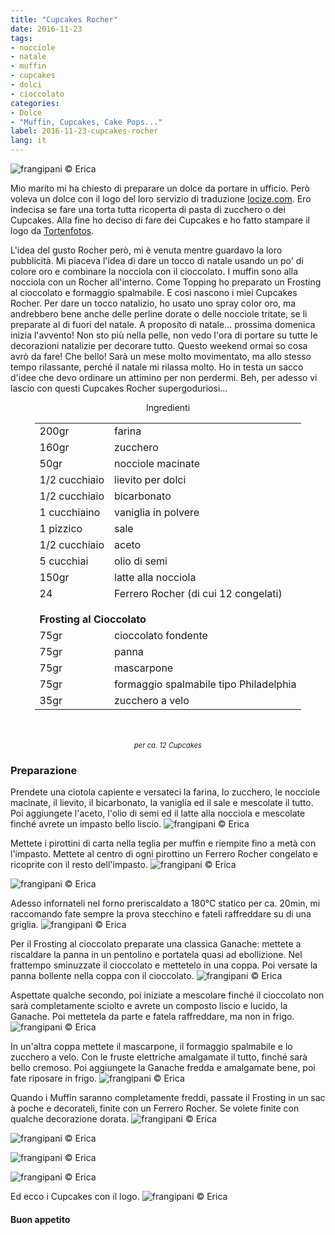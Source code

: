 ```yaml
---
title: "Cupcakes Rocher"
date: 2016-11-23
tags:
- nocciole
- natale
- muffin
- cupcakes
- dolci
- cioccolato
categories:
- Dolce
- "Muffin, Cupcakes, Cake Pops..."
label: 2016-11-23-cupcakes-rocher
lang: it
---
```

![](header.jpg "frangipani © Erica")

Mio marito mi ha chiesto di preparare un dolce da portare in ufficio. Però voleva un dolce con il logo del loro servizio di traduzione <a href="http://locize.com" target="_blank">locize.com</a>. Ero indecisa se fare una torta tutta ricoperta di pasta di zucchero o dei Cupcakes. Alla fine ho deciso di fare dei Cupcakes e ho fatto stampare il logo da <a href="http://www.tortenfotos.ch" target="_blank">Tortenfotos</a>. 

L'idea del gusto Rocher però, mi è venuta mentre guardavo la loro pubblicità. Mi piaceva l'idea di dare un tocco di natale usando un po' di colore oro e combinare la nocciola con il cioccolato. I muffin sono alla nocciola con un Rocher all'interno. Come Topping ho preparato un Frosting al cioccolato e formaggio spalmabile. E così nascono i miei Cupcakes Rocher. Per dare un tocco natalizio, ho usato uno spray color oro, ma andrebbero bene anche delle perline dorate o delle nocciole tritate, se li preparate al di fuori del natale. A proposito di natale... prossima domenica inizia l'avvento! Non sto più nella pelle, non vedo l'ora di portare su tutte le decorazioni natalizie per decorare tutto. Questo weekend ormai so cosa avrò da fare! Che bello! Sarà un mese molto movimentato, ma allo stesso tempo rilassante, perché il natale mi rilassa molto. Ho in testa un sacco d'idee che devo ordinare un attimino per non perdermi. Beh, per adesso vi lascio con questi Cupcakes Rocher supergoduriosi...

<div id="wrapper" style="text-align: center">
  <div id="yourdiv" style="display: inline-block;">
    <div class="ingredients">
      <div class="ingredients-title">Ingredienti</div>
      <table>
        <tbody>
          <tr>
            <td>200gr</td>
            <td>farina</td>
          </tr>
          <tr>
            <td>160gr</td>
            <td>zucchero</td>
          </tr>
          <tr>
            <td>50gr</td>
            <td>nocciole macinate</td>
          </tr>
          <tr>
            <td>1/2 cucchiaio</td>
            <td>lievito per dolci</td>
          </tr>
          <tr>
            <td>1/2 cucchiaio</td>
            <td>bicarbonato</td>
          </tr>
          <tr>
            <td>1 cucchiaino</td>
            <td>vaniglia in polvere</td>
          </tr>
          <tr>
            <td>1 pizzico</td>
            <td>sale</td>
          </tr>
          <tr>
            <td>1/2 cucchiaio</td>
            <td>aceto</td>
          </tr>
          <tr>
            <td>5 cucchiai</td>
            <td>olio di semi</td>
          </tr>
          <tr>
            <td>150gr</td>
            <td>latte alla nocciola</td>
          </tr>
          <tr>
            <td>24</td>
            <td>Ferrero Rocher (di cui 12 congelati)</td>
          </tr>
          <tr style="height: 15px;"></tr>
          <tr>          
            <td colspan="2"><b>Frosting al Cioccolato</b></td>
          </tr>      
          <tr>
            <td>75gr</td>
            <td>cioccolato fondente</td>
          </tr>
          <tr>
            <td>75gr</td>
            <td>panna</td>
          </tr>
          <tr>
            <td>75gr</td>
            <td>mascarpone</td>
          </tr>
          <tr>
            <td>75gr</td>
            <td>formaggio spalmabile tipo Philadelphia</td>
          </tr>
          <tr>
            <td>35gr</td>
            <td>zucchero a velo</td>    
          </tr>
        </tbody>
      </table>
      <br></br>
      <i class="pull-right" style="font-size: 80%;">per ca. 12 Cupcakes</i>
    </div>
  </div>
</div>


<h3>
  <font color="grey">
    <i class="fa fa-cogs"></i>
  </font> Preparazione
</h3>

Prendete una ciotola capiente e versateci la farina, lo zucchero, le nocciole macinate, il lievito, il bicarbonato, la vaniglia ed il sale e mescolate il tutto.
Poi aggiungete l'aceto, l'olio di semi ed il latte alla nocciola e mescolate finché avrete un impasto bello liscio.
![](impasto.jpg "frangipani © Erica")

Mettete i pirottini di carta nella teglia per muffin e riempite fino a metà con l'impasto. Mettete al centro di ogni pirottino un Ferrero Rocher congelato e ricoprite con il resto dell'impasto.
![](pirottini.jpg "frangipani © Erica")

![](teglia.jpg "frangipani © Erica")

Adesso infornateli nel forno preriscaldato a 180°C statico per ca. 20min, mi raccomando fate sempre la prova stecchino e fateli raffreddare su di una griglia.
![](muffin.jpg "frangipani © Erica")

Per il Frosting al cioccolato preparate una classica Ganache: mettete a riscaldare la panna in un pentolino e portatela quasi ad ebollizione. Nel frattempo sminuzzate il cioccolato e mettetelo in una coppa. Poi versate la panna bollente nella coppa con il cioccolato.
![](pannaecioccolato.jpg "frangipani © Erica")

Aspettate qualche secondo, poi iniziate a mescolare finché il cioccolato non sarà completamente sciolto e avrete un composto liscio e lucido, la Ganache. Poi mettetela da parte e fatela raffreddare, ma non in frigo.
![](ganache.jpg "frangipani © Erica")

In un'altra coppa mettete il mascarpone, il formaggio spalmabile e lo zucchero a velo. Con le fruste elettriche amalgamate il tutto, finché sarà bello cremoso. Poi aggiungete la Ganache fredda e amalgamate bene, poi fate riposare in frigo.
![](frosting.jpg "frangipani © Erica")

Quando i Muffin saranno completamente freddi, passate il Frosting in un sac à poche e decorateli, finite con un Ferrero Rocher. Se volete finite con qualche decorazione dorata.
![](risultato1.jpg "frangipani © Erica")

![](risultato2.jpg "frangipani © Erica")

![](risultato3.jpg "frangipani © Erica")

![](risultato4.jpg "frangipani © Erica")

Ed ecco i Cupcakes con il logo.
![](locize.jpg "frangipani © Erica")

<h4>Buon appetito
  <font color="red">
    <i class="fa fa-smile-o"></i>
  </font>
</h4>